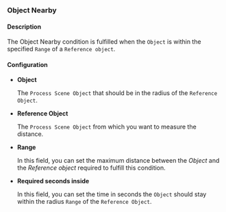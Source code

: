 ### Object Nearby

#### Description

The Object Nearby condition is fulfilled when the `Object` is within the specified `Range` of a `Reference object`.

#### Configuration

- **Object**

    The `Process Scene Object` that should be in the radius of the `Reference Object`. 
    
- **Reference Object**

   The `Process Scene Object` from which you want to measure the distance.

- **Range**

    In this field, you can set the maximum distance between the *Object* and the *Reference object* required to fulfill this condition.

- **Required seconds inside**

    In this field, you can set the time in seconds the `Object` should stay within the radius `Range` of the `Reference Object`.